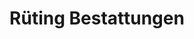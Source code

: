 ---
title: "Rüting Bestattungen"
url: /neustadt-in-holstein/rueting-bestattungen/
shop: Bestattungen
---